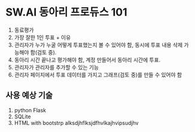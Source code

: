 # SW.AI 동아리 프로듀스 101

1. 동료평가
2. 가장 잘한 1인 투표 + 이유
4. 관리자가 누가 누굴 어떻게 투표했는지 볼 수 있어야 함, 동시에 투표 내용 삭제 가능해야 함(검토 중).
5. 동아리 시간 끝나고 평가해야 함, 계정 만들어서 동아리 시간에 투표.
6. 관리자가 관리자를 추가할 수 있는 기능
7. 관리자 페이지에서 투표 데이터를 가지고 그래프(검토 중)를 만들 수 있어야 함


## 사용 예상 기술
1. python Flask
2. SQLite
3. HTML with bootstrp
alksdjhflksjdfhvlkajhvipsudjhv
